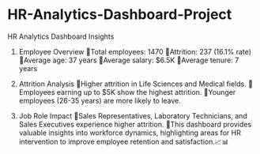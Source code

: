 # HR-Analytics-Dashboard-Project
HR Analytics Dashboard Insights

1. Employee Overview
📌Total employees: 1470
📌Attrition: 237 (16.1% rate)
📌Average age: 37 years
📌Average salary: $6.5K
📌Average tenure: 7 years

3. Attrition Analysis
📌Higher attrition in Life Sciences and Medical fields.
📌Employees earning up to $5K show the highest attrition.
📌Younger employees (26-35 years) are more likely to leave.

5. Job Role Impact
📌Sales Representatives, Laboratory Technicians, and Sales Executives experience higher attrition.
📌This dashboard provides valuable insights into workforce dynamics, highlighting areas for HR intervention to improve employee retention and satisfaction.📈📊
